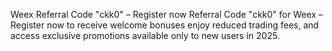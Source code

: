 Weex Referral Code "ckk0" – Register now
Referral Code "ckk0" for Weex – Register now to receive welcome bonuses
enjoy reduced trading fees, and access exclusive promotions available only to new users in 2025.
